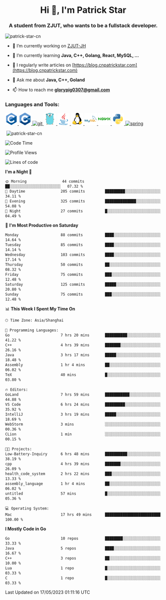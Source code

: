 <h1 align="center">Hi 👋, I'm Patrick Star</h1>
<h3 align="center">A student from ZJUT, who wants to be a fullstack developer.</h3>

<p align="left"> <img src="https://komarev.com/ghpvc/?username=patrick-star-cn&label=Profile%20views&color=0e75b6&style=flat" alt="patrick-star-cn" /> </p>

- 🔭 I’m currently working on [ZJUT-JH](https://github.com/zjutjh)

- 🌱 I’m currently learning **Java, C++, Golang, React, MySQL, ...**

- 📝 I regularly write articles on [https://blog.cnpatrickstar.com](https://blog.cnpatrickstar.com)

- 💬 Ask me about **Java, C++, Goland**

- 📫 How to reach me **glorypig0307@gmail.com**


<h3 align="left">Languages and Tools:</h3>
<p align="left"> 
  <a href="https://www.cprogramming.com/" target="_blank" rel="noreferrer"> 
    <img src="https://raw.githubusercontent.com/devicons/devicon/master/icons/c/c-original.svg" alt="c" width="40" height="40"/> 
  </a> 
  <a href="https://www.w3schools.com/cpp/" target="_blank" rel="noreferrer"> 
    <img src="https://raw.githubusercontent.com/devicons/devicon/master/icons/cplusplus/cplusplus-original.svg" alt="cplusplus" width="40" height="40"/> 
  </a> 
  <a href="https://git-scm.com/" target="_blank" rel="noreferrer"> 
    <img src="https://www.vectorlogo.zone/logos/git-scm/git-scm-icon.svg" alt="git" width="40" height="40"/> 
  </a> 
  <a href="https://golang.org" target="_blank" rel="noreferrer"> 
    <img src="https://raw.githubusercontent.com/devicons/devicon/master/icons/go/go-original.svg" alt="go" width="40" height="40"/> 
  </a> 
  <a href="https://www.java.com" target="_blank" rel="noreferrer"> 
    <img src="https://raw.githubusercontent.com/devicons/devicon/master/icons/java/java-original.svg" alt="java" width="40" height="40"/> 
  </a> 
  <a href="https://www.linux.org/" target="_blank" rel="noreferrer"> 
    <img src="https://raw.githubusercontent.com/devicons/devicon/master/icons/linux/linux-original.svg" alt="linux" width="40" height="40"/> 
  </a> 
  <a href="https://www.mysql.com/" target="_blank" rel="noreferrer"> 
    <img src="https://raw.githubusercontent.com/devicons/devicon/master/icons/mysql/mysql-original-wordmark.svg" alt="mysql" width="40" height="40"/> 
  </a> 
  <a href="https://www.nginx.com" target="_blank" rel="noreferrer"> 
    <img src="https://raw.githubusercontent.com/devicons/devicon/master/icons/nginx/nginx-original.svg" alt="nginx" width="40" height="40"/> 
  </a> 
  <a href="https://www.python.org" target="_blank" rel="noreferrer"> 
    <img src="https://raw.githubusercontent.com/devicons/devicon/master/icons/python/python-original.svg" alt="python" width="40" height="40"/> 
  </a> 
  <a href="https://spring.io/" target="_blank" rel="noreferrer"> 
    <img src="https://www.vectorlogo.zone/logos/springio/springio-icon.svg" alt="spring" width="40" height="40"/> 
  </a>
</p>

<p>&nbsp;<img align="center" src="https://github-readme-stats.vercel.app/api?username=patrick-star-cn&show_icons=true&locale=en" alt="patrick-star-cn" /></p>

<!--START_SECTION:waka-->
![Code Time](http://img.shields.io/badge/Code%20Time-246%20hrs%2043%20mins-blue)

![Profile Views](http://img.shields.io/badge/Profile%20Views-3-blue)

![Lines of code](https://img.shields.io/badge/From%20Hello%20World%20I%27ve%20Written-5.8%20million%20lines%20of%20code-blue)

**I'm a Night 🦉** 

```text
🌞 Morning                44 commits          ██░░░░░░░░░░░░░░░░░░░░░░░   07.32 % 
🌆 Daytime                205 commits         █████████░░░░░░░░░░░░░░░░   34.11 % 
🌃 Evening                325 commits         ██████████████░░░░░░░░░░░   54.08 % 
🌙 Night                  27 commits          █░░░░░░░░░░░░░░░░░░░░░░░░   04.49 % 
```
📅 **I'm Most Productive on Saturday** 

```text
Monday                   88 commits          ████░░░░░░░░░░░░░░░░░░░░░   14.64 % 
Tuesday                  85 commits          ████░░░░░░░░░░░░░░░░░░░░░   14.14 % 
Wednesday                103 commits         ████░░░░░░░░░░░░░░░░░░░░░   17.14 % 
Thursday                 50 commits          ██░░░░░░░░░░░░░░░░░░░░░░░   08.32 % 
Friday                   75 commits          ███░░░░░░░░░░░░░░░░░░░░░░   12.48 % 
Saturday                 125 commits         █████░░░░░░░░░░░░░░░░░░░░   20.80 % 
Sunday                   75 commits          ███░░░░░░░░░░░░░░░░░░░░░░   12.48 % 
```


📊 **This Week I Spent My Time On** 

```text
🕑︎ Time Zone: Asia/Shanghai

💬 Programming Languages: 
Go                       7 hrs 20 mins       ██████████░░░░░░░░░░░░░░░   41.22 % 
C++                      4 hrs 39 mins       ███████░░░░░░░░░░░░░░░░░░   26.16 % 
Java                     3 hrs 17 mins       █████░░░░░░░░░░░░░░░░░░░░   18.48 % 
Assembly                 1 hr 4 mins         ██░░░░░░░░░░░░░░░░░░░░░░░   06.02 % 
TeX                      40 mins             █░░░░░░░░░░░░░░░░░░░░░░░░   03.80 % 

🔥 Editors: 
GoLand                   7 hrs 59 mins       ███████████░░░░░░░░░░░░░░   44.88 % 
VS Code                  6 hrs 24 mins       █████████░░░░░░░░░░░░░░░░   35.92 % 
IntelliJ                 3 hrs 19 mins       █████░░░░░░░░░░░░░░░░░░░░   18.69 % 
WebStorm                 3 mins              ░░░░░░░░░░░░░░░░░░░░░░░░░   00.36 % 
CLion                    1 min               ░░░░░░░░░░░░░░░░░░░░░░░░░   00.15 % 

🐱‍💻 Projects: 
Low-Battery-Inquiry      6 hrs 48 mins       ██████████░░░░░░░░░░░░░░░   38.19 % 
cpp                      4 hrs 39 mins       ███████░░░░░░░░░░░░░░░░░░   26.09 % 
health_code_system       2 hrs 22 mins       ███░░░░░░░░░░░░░░░░░░░░░░   13.33 % 
assembly_language        1 hr 4 mins         ██░░░░░░░░░░░░░░░░░░░░░░░   06.02 % 
untitled                 57 mins             █░░░░░░░░░░░░░░░░░░░░░░░░   05.36 % 

💻 Operating System: 
Mac                      17 hrs 49 mins      █████████████████████████   100.00 % 
```

**I Mostly Code in Go** 

```text
Go                       10 repos            ████████░░░░░░░░░░░░░░░░░   33.33 % 
Java                     5 repos             ████░░░░░░░░░░░░░░░░░░░░░   16.67 % 
C++                      3 repos             ██░░░░░░░░░░░░░░░░░░░░░░░   10.00 % 
Lua                      1 repo              █░░░░░░░░░░░░░░░░░░░░░░░░   03.33 % 
C                        1 repo              █░░░░░░░░░░░░░░░░░░░░░░░░   03.33 % 
```




 Last Updated on 17/05/2023 01:11:16 UTC
<!--END_SECTION:waka-->